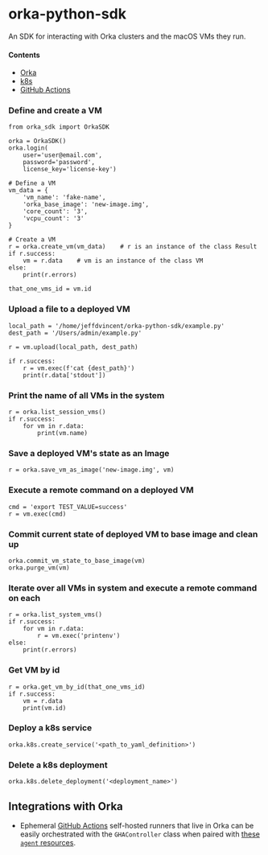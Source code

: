# orka-python-sdk

An SDK for interacting with Orka clusters and the macOS VMs they run.

#### Contents
 - [Orka](#define-and-create-a-vm)
 - [k8s](#deploy-a-k8s-service)
 - [GitHub Actions](#integrations-with-orka)


### Define and create a VM

```
from orka_sdk import OrkaSDK

orka = OrkaSDK()
orka.login(
	user='user@email.com', 
	password='password',
	license_key='license-key')

# Define a VM
vm_data = {
	'vm_name': 'fake-name',
	'orka_base_image': 'new-image.img',
	'core_count': '3',
	'vcpu_count': '3'
}

# Create a VM
r = orka.create_vm(vm_data)    # r is an instance of the class Result
if r.success:
	vm = r.data    # vm is an instance of the class VM
else:
	print(r.errors)

that_one_vms_id = vm.id
```

### Upload a file to a deployed VM
```
local_path = '/home/jeffdvincent/orka-python-sdk/example.py'
dest_path = '/Users/admin/example.py'

r = vm.upload(local_path, dest_path)

if r.success:
	r = vm.exec(f'cat {dest_path}')
	print(r.data['stdout'])
```

### Print the name of all VMs in the system
```
r = orka.list_session_vms()
if r.success:
	for vm in r.data:
		print(vm.name)
```
### Save a deployed VM's state as an Image
```
r = orka.save_vm_as_image('new-image.img', vm)
```
### Execute a remote command on a deployed VM
```
cmd = 'export TEST_VALUE=success'
r = vm.exec(cmd)
```

### Commit current state of deployed VM to base image and clean up
```
orka.commit_vm_state_to_base_image(vm)
orka.purge_vm(vm)
```


### Iterate over all VMs in system and execute a remote command on each
```
r = orka.list_system_vms()
if r.success:
	for vm in r.data:
		r = vm.exec('printenv')
else:
	print(r.errors)
```

### Get VM by id
```
r = orka.get_vm_by_id(that_one_vms_id)
if r.success:
	vm = r.data
	print(vm.id)

```

### Deploy a k8s service 
```
orka.k8s.create_service('<path_to_yaml_definition>')
```

### Delete a k8s deployment
```
orka.k8s.delete_deployment('<deployment_name>')
```

## Integrations with Orka
- Ephemeral [GitHub Actions](https://github.com/jeff-vincent/orka-python-sdk/blob/main/gha_example.py) self-hosted runners that live in Orka can be easily orchestrated with the `GHAController` class when paired with [these `agent` resources](https://github.com/jeff-vincent/orka-actions-connect).

